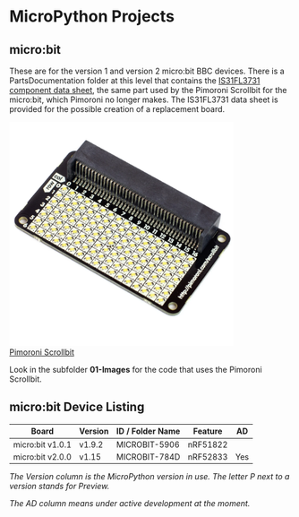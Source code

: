 # MicroPython Projects

## micro:bit

These are for the version 1 and version 2 micro:bit BBC devices.
There is a PartsDocumentation folder at this level that contains
the [IS31FL3731 component data sheet](/PartsDocumentation/IS31FL3731_DS.pdf),
the same part used by the
Pimoroni Scrollbit for the micro:bit, which Pimoroni no longer
makes. The IS31FL3731 data sheet is provided for the possible
creation of a replacement board.

<img src="../PartsDocumentation/scrollbit_2_of_3_1500x1500_crop_center.JPG"
alt="Pimoroni scrollbit" width="400"/><br/>
[Pimoroni Scrollbit](https://shop.pimoroni.com/products/scroll-bit)

Look in the subfolder **01-Images** for the code that uses the Pimoroni Scrollbit.

## micro:bit Device Listing

| Board               | Version | ID / Folder Name | Feature  | AD  |
|---------------------|---------|------------------|----------|-----|
| micro:bit v1.0.1    | v1.9.2  | MICROBIT-5906    | nRF51822 |     |
| micro:bit v2.0.0    | v1.15   | MICROBIT-784D    | nRF52833 | Yes |

_The Version column is the MicroPython version in use. The letter P next to a version
stands for Preview._

_The AD column means under active development at the moment._